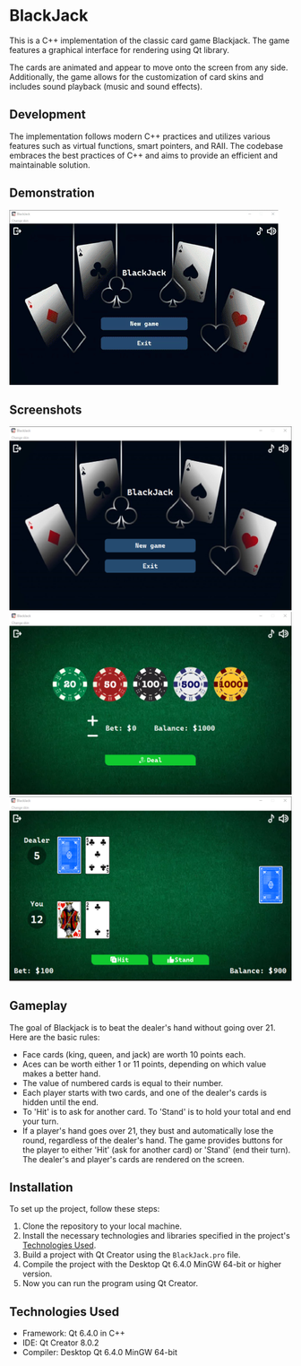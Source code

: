 # BlackJack
This is a C++ implementation of the classic card game Blackjack. The game features a graphical interface for rendering using Qt library. 

The cards are animated and appear to move onto the screen from any side. Additionally, the game allows for the customization of card skins and includes sound playback (music and sound effects).

## Development
The implementation follows modern C++ practices and utilizes various features such as virtual functions, smart pointers, and RAII. The codebase embraces the best practices of C++ and aims to provide an efficient and maintainable solution.

## Demonstration
![screenshot](https://github.com/ShevaMed/BlackJack/blob/main/screenshots/demonstration.gif)

## Screenshots
![screenshot](https://github.com/ShevaMed/BlackJack/blob/main/screenshots/screen1.png)
![screenshot](https://github.com/ShevaMed/BlackJack/blob/main/screenshots/screen2.png)
![screenshot](https://github.com/ShevaMed/BlackJack/blob/main/screenshots/screen3.png)

## Gameplay
The goal of Blackjack is to beat the dealer's hand without going over 21. Here are the basic rules:
- Face cards (king, queen, and jack) are worth 10 points each.
- Aces can be worth either 1 or 11 points, depending on which value makes a better hand.
- The value of numbered cards is equal to their number.
- Each player starts with two cards, and one of the dealer's cards is hidden until the end.
- To 'Hit' is to ask for another card. To 'Stand' is to hold your total and end your turn.
- If a player's hand goes over 21, they bust and automatically lose the round, regardless of the dealer's hand.
The game provides buttons for the player to either 'Hit' (ask for another card) or 'Stand' (end their turn). The dealer's and player's cards are rendered on the screen.

## Installation
To set up the project, follow these steps:
1. Clone the repository to your local machine.
2. Install the necessary technologies and libraries specified in the project's [Technologies Used](#technologies-used).
3. Build a project with Qt Creator using the `BlackJack.pro` file.
4. Compile the project with the Desktop Qt 6.4.0 MinGW 64-bit or higher version.
5. Now you can run the program using Qt Creator.

## Technologies Used
- Framework: Qt 6.4.0 in C++
- IDE: Qt Creator 8.0.2
- Compiler: Desktop Qt 6.4.0 MinGW 64-bit
